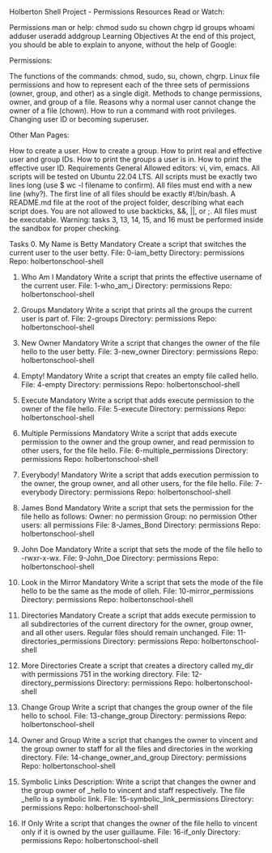 Holberton Shell Project - Permissions
Resources
Read or Watch:

Permissions
man or help:
chmod
sudo
su
chown
chgrp
id
groups
whoami
adduser
useradd
addgroup
Learning Objectives
At the end of this project, you should be able to explain to anyone, without the help of Google:

Permissions:

The functions of the commands: chmod, sudo, su, chown, chgrp.
Linux file permissions and how to represent each of the three sets of permissions (owner, group, and other) as a single digit.
Methods to change permissions, owner, and group of a file.
Reasons why a normal user cannot change the owner of a file (chown).
How to run a command with root privileges.
Changing user ID or becoming superuser.

Other Man Pages:

How to create a user.
How to create a group.
How to print real and effective user and group IDs.
How to print the groups a user is in.
How to print the effective user ID.
Requirements
General
Allowed editors: vi, vim, emacs.
All scripts will be tested on Ubuntu 22.04 LTS.
All scripts must be exactly two lines long (use $ wc -l filename to confirm).
All files must end with a new line (why?).
The first line of all files should be exactly #!/bin/bash.
A README.md file at the root of the project folder, describing what each script does.
You are not allowed to use backticks, &&, ||, or ;.
All files must be executable.
Warning: tasks 3, 13, 14, 15, and 16 must be performed inside the sandbox for proper checking.

Tasks
0. My Name is Betty
Mandatory
Create a script that switches the current user to the user betty.
File: 0-iam_betty
Directory: permissions
Repo: holbertonschool-shell

1. Who Am I
Mandatory
Write a script that prints the effective username of the current user.
File: 1-who_am_i
Directory: permissions
Repo: holbertonschool-shell

2. Groups
Mandatory
Write a script that prints all the groups the current user is part of.
File: 2-groups
Directory: permissions
Repo: holbertonschool-shell

3. New Owner
Mandatory
Write a script that changes the owner of the file hello to the user betty.
File: 3-new_owner
Directory: permissions
Repo: holbertonschool-shell

4. Empty!
Mandatory
Write a script that creates an empty file called hello.
File: 4-empty
Directory: permissions
Repo: holbertonschool-shell

5. Execute
Mandatory
Write a script that adds execute permission to the owner of the file hello.
File: 5-execute
Directory: permissions
Repo: holbertonschool-shell

6. Multiple Permissions
Mandatory
Write a script that adds execute permission to the owner and the group owner, and read permission to other users, for the file hello.
File: 6-multiple_permissions
Directory: permissions
Repo: holbertonschool-shell

7. Everybody!
Mandatory
Write a script that adds execution permission to the owner, the group owner, and all other users, for the file hello.
File: 7-everybody
Directory: permissions
Repo: holbertonschool-shell

8. James Bond
Mandatory
Write a script that sets the permission for the file hello as follows:
Owner: no permission
Group: no permission
Other users: all permissions
File: 8-James_Bond
Directory: permissions
Repo: holbertonschool-shell

9. John Doe
Mandatory
Write a script that sets the mode of the file hello to -rwxr-x-wx.
File: 9-John_Doe
Directory: permissions
Repo: holbertonschool-shell

10. Look in the Mirror
Mandatory
Write a script that sets the mode of the file hello to be the same as the mode of olleh.
File: 10-mirror_permissions
Directory: permissions
Repo: holbertonschool-shell

11. Directories
Mandatory
Create a script that adds execute permission to all subdirectories of the current directory for the owner, group owner, and all other users. Regular files should remain unchanged.
File: 11-directories_permissions
Directory: permissions
Repo: holbertonschool-shell

12. More Directories
Create a script that creates a directory called my_dir with permissions 751 in the working directory.
File: 12-directory_permissions
Directory: permissions
Repo: holbertonschool-shell

13. Change Group
Write a script that changes the group owner of the file hello to school.
File: 13-change_group
Directory: permissions
Repo: holbertonschool-shell

14. Owner and Group
Write a script that changes the owner to vincent and the group owner to staff for all the files and directories in the working directory.
File: 14-change_owner_and_group
Directory: permissions
Repo: holbertonschool-shell

15. Symbolic Links
Description: Write a script that changes the owner and the group owner of _hello to vincent and staff respectively. The file _hello is a symbolic link.
File: 15-symbolic_link_permissions
Directory: permissions
Repo: holbertonschool-shell

16. If Only
Write a script that changes the owner of the file hello to vincent only if it is owned by the user guillaume.
File: 16-if_only
Directory: permissions
Repo: holbertonschool-shell
